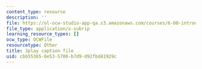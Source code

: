 ```yaml
---
content_type: resource
description: ''
file: https://ol-ocw-studio-app-qa.s3.amazonaws.com/courses/6-00-introduction-to-computer-science-and-programming-fall-2008/cbb553650e535700b7d9d92fbd41929c_ENrAsRoR97I.vtt
file_type: application/x-subrip
learning_resource_types: []
ocw_type: OCWFile
resourcetype: Other
title: 3play caption file
uid: cbb55365-0e53-5700-b7d9-d92fbd41929c
---
```

